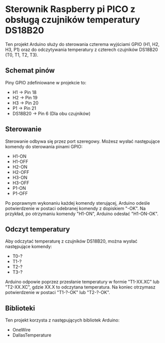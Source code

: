 


# Sterownik Raspberry pi PICO z obsługą czujników temperatury DS18B20

Ten projekt Arduino służy do sterowania czterema wyjściami GPIO (H1, H2, H3, P1) oraz do odczytywania temperatury z czterech czujników DS18B20 (T0, T1, T2, T3).

## Schemat pinów
Piny GPIO zdefiniowane w projekcie to:
- H1 -> Pin 18
- H2 -> Pin 19
- H3 -> Pin 20
- P1 -> Pin 21
- DS18B20 -> Pin 6 (Dla obu czujników)

## Sterowanie
Sterowanie odbywa się przez port szeregowy. Możesz wysłać następujące komendy do sterowania pinami GPIO:
- H1-ON
- H1-OFF
- H2-ON
- H2-OFF
- H3-ON
- H3-OFF
- P1-ON
- P1-OFF

Po poprawnym wykonaniu każdej komendy sterującej, Arduino odeśle potwierdzenie w postaci odebranej komendy z dopiskiem "-OK". Na przykład, po otrzymaniu komendy "H1-ON", Arduino odesłać "H1-ON-OK".

## Odczyt temperatury
Aby odczytać temperaturę z czujników DS18B20, można wysłać następujące komendy:
- T0-?
- T1-?
- T2-?
- T3-?


Arduino odpowie poprzez przesłanie temperatury w formie "T1-XX.XC" lub "T2-XX.XC", gdzie XX.X to odczytana temperatura. Na koniec otrzymasz potwierdzenie w postaci "T1-?-OK" lub "T2-?-OK".

## Biblioteki
Ten projekt korzysta z następujących bibliotek Arduino:
- OneWire
- DallasTemperature

